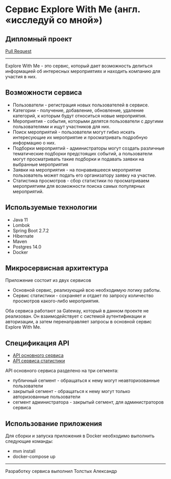# Сервис Explore With Me (англ. «исследуй со мной»)
## Дипломный проект

[Pull Request](https://github.com/giperionos/java-explore-with-me/pull/1)

---
Explore With Me - это сервис, который дает возможность делиться информацией об интересных мероприятиях 
и находить компанию для участия в них.

## Возможности сервиса

 * Пользователи - регистрация новых пользователей в сервисе.
 * Категории - получение, добавление, обновление, удаление категорий, к которым будут относиться новые мероприятия.
 * Мероприятия - события, которыми делятся пользователи с другими пользователями и ищут участников для них.
 * Поиск мероприятий - пользователи могут гибко искать интересующие их мероприятие и просматривать подробную информацию о них.
 * Подборки мероприятий - администраторы могут создать различные тематические подборки предстоящих событий, 
а пользователи могут просматривать такие подборки и подавать заявки на выбранные мероприятия
 * Заявки на мероприятия - на понравившееся мероприятие пользователь может подать его организатору заявку на участие.
 * Статистика просмотров - сбор статистики по просматриваем мероприятиям для возможности поиска самых популярных мероприятий.

## Используемые технологии

 - Java 11
 - Lombok
 - Spring Boot 2.7.2
 - Hibernate
 - Maven
 - Postgres 14.0
 - Docker

## Микросервисная архитектура 

Приложение состоит из двух сервисов
 - Основной сервис, реализующий всю необходимую логику работы.
 - Сервис статистики - сохраняет и отдает по запросу количество просмотров какого-либо мероприятия.

Оба сервиса работают за Gateway, который в данном проекте не реализован.
Он взаимодействует с системой аутентификации и авторизации, а затем перенаправляет запросы в основной сервис Explore With Me.

## Спецификация API

 - [API основного сервиса](https://raw.githubusercontent.com/yandex-praktikum/java-explore-with-me/main/ewm-main-service-spec.json)
 - [API сервиса статистики](https://raw.githubusercontent.com/yandex-praktikum/java-explore-with-me/main/ewm-stats-service-spec.json)

API основного сервиса разделено на три сегмента:
 - публичный сегмент - обращаться к нему могут неавторизованные пользователи
 - закрытый сегмент - обращаться к нему могут только авторизованные пользователи
 - сегмент администратора - закрытый сегмент, для администраторов сервиса

## Использование приложения

Для сборки и запуска приложения в Docker необходимо выполнить следующие команды:
 - mvn install
 - docker-compose up

---
Разработку сервиса выполнил Толстых Александр
